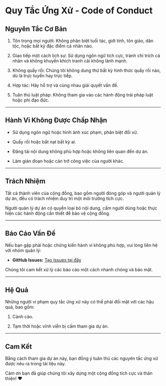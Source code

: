 # Quy Tắc Ứng Xử - Code of Conduct

## **Nguyên Tắc Cơ Bản**

1. Tôn trọng mọi người: Không phân biệt tuổi tác, giới tính, tôn giáo, dân tộc, hoặc bất kỳ đặc điểm cá nhân nào.

2. Giao tiếp một cách lịch sự: Sử dụng ngôn ngữ tích cực, tránh chỉ trích cá nhân và không khuyến khích tranh cãi không lành mạnh.

3. Không quấy rối: Chúng tôi không dung thứ bất kỳ hình thức quấy rối nào, dù là trực tuyến hay trực tiếp.

4. Hợp tác: Hãy hỗ trợ và cùng nhau giải quyết vấn đề.

5. Tuân thủ luật pháp: Không tham gia vào các hành động trái pháp luật hoặc phi đạo đức.

---

## **Hành Vi Không Được Chấp Nhận**

- Sử dụng ngôn ngữ hoặc hình ảnh xúc phạm, phân biệt đối xử.

- Quấy rối hoặc bắt nạt bất kỳ ai.

- Đăng tải nội dung không phù hợp hoặc không liên quan đến dự án.

- Làm gián đoạn hoặc cản trở công việc của người khác.

---

## **Trách Nhiệm**

Tất cả thành viên của cộng đồng, bao gồm người đóng góp và người quản lý dự án, đều có trách nhiệm duy trì một môi trường tích cực.

Người quản lý dự án có quyền loại bỏ nội dung, cấm người dùng hoặc thực hiện các hành động cần thiết để bảo vệ cộng đồng.

---

## **Báo Cáo Vấn Đề**

Nếu bạn gặp phải hoặc chứng kiến hành vi không phù hợp, vui lòng liên hệ với nhóm quản lý:

- **GitHub Issues:** [Tạo Issues tại đây](https://github.com/khoinguyennn/cn-da22ttb-tramkhoinguyen-jobify-nodejs/issues)

Chúng tôi cam kết xử lý các báo cáo một cách nhanh chóng và bảo mật.

---

## **Hệ Quả**

Những người vi phạm quy tắc ứng xử này có thể phải đối mặt với các hậu quả, bao gồm:

1. Cảnh cáo.

2. Tạm thời hoặc vĩnh viễn bị cấm tham gia dự án.

---

## **Cam Kết**

Bằng cách tham gia dự án này, bạn đồng ý tuân thủ các nguyên tắc ứng xử được nêu ra trong tài liệu này.

Cảm ơn bạn đã giúp chúng tôi xây dựng một cộng đồng tích cực và thân thiện! ❤️